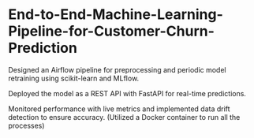 # End-to-End-Machine-Learning-Pipeline-for-Customer-Churn-Prediction

Designed an Airflow pipeline for preprocessing and periodic model retraining using scikit-learn and MLflow. 

Deployed the model as a REST API with FastAPI for real-time predictions.

Monitored performance with live metrics and implemented data drift detection to ensure accuracy. (Utilized a Docker container to run all the processes)
